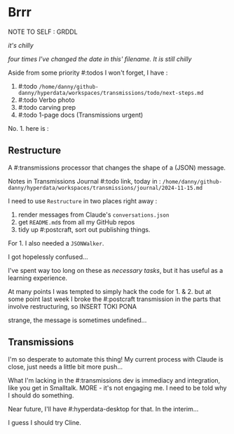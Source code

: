 # Brrr

NOTE TO SELF : GRDDL

*it's chilly*

*four times I've changed the date in this' filename. It is still chilly*

Aside from some priority #:todos I won't forget, I have :

1. #:todo `/home/danny/github-danny/hyperdata/workspaces/transmissions/todo/next-steps.md`
2. #:todo Verbo photo
3. #:todo carving prep
4. #:todo 1-page docs (Transmissions urgent)

No. 1. here is :

## Restructure

A #:transmissions processor that changes the shape of a (JSON) message.

Notes in Transmissions Journal #:todo link, today in :
`/home/danny/github-danny/hyperdata/workspaces/transmissions/journal/2024-11-15.md`

I need to use `Restructure` in two places right away :

1. render messages from Claude's `conversations.json`
2. get `README.md`s from all my GitHub repos
3. tidy up #:postcraft, sort out publishing things.

For 1. I also needed a `JSONWalker`.

I got hopelessly confused...

I've spent way too long on these as *necessary tasks*, but it has useful as a learning experience.

At many points I was tempted to simply hack the code for 1. & 2. but at some point last week I broke the #:postcraft transmission in the parts that involve restructuring, so INSERT TOKI PONA

strange, the message is sometimes undefined...


## Transmissions

I'm so desperate to automate this thing! My current process with Claude is close, just needs a little bit more push...



What I'm lacking in the #:transmissions dev is immediacy and integration, like you get in Smalltalk. MORE - it's not engaging me. I need to be told why I should do something.


Near future, I'll have #:hyperdata-desktop for that. In the interim...


I guess I should try Cline.
